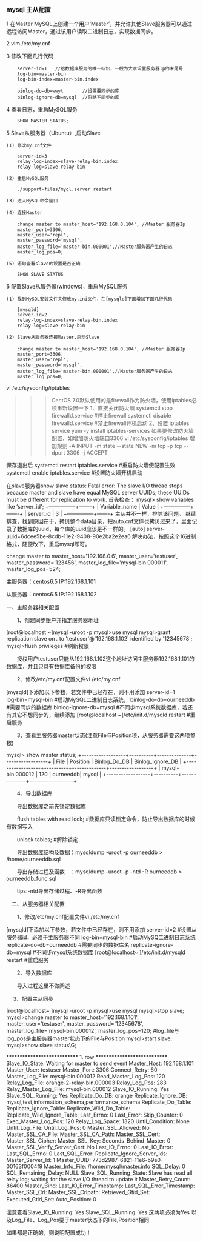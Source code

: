 ### mysql 主从配置
1 在Master MySQL上创建一个用户‘Master’，并允许其他Slave服务器可以通过远程访问Master，通过该用户读取二进制日志，实现数据同步。  

2 vim /etc/my.cnf  

3 修改下面几行代码

        server-id=1   //给数据库服务的唯一标识，一般为大家设置服务器Ip的末尾号
        log-bin=master-bin
        log-bin-index=master-bin.index
        
        binlog-do-db=wwyt       //设置要同步的库
        binlog-ignore-db=mysql  //忽略不同步的库
    
4 查看日志，重启MySQL服务

        SHOW MASTER STATUS;
       
5 Slave从服务器（Ubuntu）,启动Slave
    
    (1) 修改my.cnf文件
    
        server-id=3
        relay-log-index=slave-relay-bin.index
        relay-log=slave-relay-bin
        
    (2) 重启MySQL服务
    
        ./support-files/myql.server restart
    
    (3) 进入MySQL命令窗口 
    
    (4) 连接Master
    
        change master to master_host='192.168.0.104', //Master 服务器Ip
        master_port=3306,
        master_user='repl',
        master_password='mysql', 
        master_log_file='master-bin.000001',//Master服务器产生的日志
        master_log_pos=0;
        
    (5) 语句查看slave的设置是否正确
    
        SHOW SLAVE STATUS


6 配置Slave从服务器(windows)，重启MySQL服务

    (1) 找到MySQL安装文件夹修改my.ini文件，在[mysqld]下面增加下面几行代码
    
        [mysqld]
        server-id=2
        relay-log-index=slave-relay-bin.index
        relay-log=slave-relay-bin
    
    (2) Slave从服务器连接Master,启动Slave
    
        change master to master_host='192.168.0.104', //Master 服务器Ip
        master_port=3306,
        master_user='repl',
        master_password='mysql', 
        master_log_file='master-bin.000001',//Master服务器产生的日志
        master_log_pos=0;
        
        
        
        



vi /etc/sysconfig/iptables 
>>>  CentOS 7.0默认使用的是firewall作为防火墙，使用iptables必须重新设置一下
1、直接关闭防火墙
systemctl stop firewalld.service           #停止firewall
systemctl disable firewalld.service     #禁止firewall开机启动
2、设置 iptables service
yum -y install iptables-services
如果要修改防火墙配置，如增加防火墙端口3306
vi /etc/sysconfig/iptables 
增加规则
-A INPUT -m state --state NEW -m tcp -p tcp --dport 3306 -j ACCEPT

保存退出后
systemctl restart iptables.service #重启防火墙使配置生效
systemctl enable iptables.service #设置防火墙开机启动

在slave服务器show slave status:
Fatal error: The slave I/O thread stops because master and slave have equal MySQL server UUIDs; these UUIDs must be different for replication to work.
首先检查：
mysql> show variables like ‘server_id';
+—————+——-+
| Variable_name | Value |
+—————+——-+
| server_id | 3 |
+—————+——-+
主从并不一样，排除该问题。
继续排查，找到原因在于，拷贝整个data目录，把auto.cnf文件也拷贝过来了，里面记录了数据库的uuid，每个库的uuid应该是不一样的。
[auto]
server-uuid=6dcee5be-8cdb-11e2-9408-90e2ba2e2ea6
解决办法，按照这个16进制格式，随便改下，重启mysql即可。




change master to
      master_host='192.168.0.6',
      master_user='testuser',
      master_password='123456',
      master_log_file='mysql-bin.000011',
      master_log_pos=524; 



主服务器：centos6.5 IP:192.168.1.101

从服务器：centos6.5 IP:192.168.1.102

一、主服务器相关配置

　　1、创建同步账户并指定服务器地址

[root@localhost ~]mysql -uroot -p
mysql>use mysql
mysql>grant replication slave on *.* to 'testuser'@'192.168.1.102' identified by '12345678';
mysql>flush privileges #刷新权限

　　授权用户testuser只能从192.168.1.102这个地址访问主服务器192.168.1.101的数据库，并且只具有数据库备份的权限

　　2、修改/etc/my.cnf配置文件vi /etc/my.cnf

[mysqld]下添加以下参数，若文件中已经存在，则不用添加
server-id=1  
log-bin=mysql-bin  #启动MySQL二进制日志系统，
binlog-do-db=ourneeddb  #需要同步的数据库
binlog-ignore-db=mysql  #不同步mysql系统数据库，若还有其它不想同步的，继续添加
[root@localhost ~]/etc/init.d/mysqld restart #重启服务

　　3、查看主服务器master状态(注意File与Position项，从服务器需要这两项参数)

mysql> show master status;
+------------------+----------+--------------+------------------+
| File            | Position | Binlog_Do_DB | Binlog_Ignore_DB |
+------------------+----------+--------------+------------------+
| mysql-bin.000012 |      120 | ourneeddb| mysql            |
+------------------+----------+--------------+------------------+

　　4、导出数据库

　　导出数据库之前先锁定数据库

　　flush tables with read lock;    #数据库只读锁定命令，防止导出数据库的时候有数据写入

　　unlock tables; #解除锁定

　　导出数据库结构及数据：mysqldump -uroot -p ourneeddb > /home/ourneeddb.sql

　　导出存储过程及函数　：mysqldump -uroot -p -ntd -R ourneeddb > ourneeddb_func.sql

　　tips:-ntd导出存储过程、-R导出函数

　二、从服务器相关配置

　　1、修改/etc/my.cnf配置文件vi /etc/my.cnf

[mysqld]下添加以下参数，若文件中已经存在，则不用添加
server-id=2  #设置从服务器id，必须于主服务器不同
log-bin=mysql-bin  #启动MySQ二进制日志系统
replicate-do-db=ourneeddb  #需要同步的数据库名
replicate-ignore-db=mysql  #不同步mysql系统数据库
[root@localhost~ ]/etc/init.d/mysqld restart #重启服务

　　2、导入数据库

　　导入过程这里不做阐述

　  3、配置主从同步

[root@localhost~ ]mysql -uroot -p
mysql>use mysql 
mysql>stop slave;
mysql>change master to
      master_host='192.168.1.101',
      master_user='testuser',
      master_password='12345678',
      master_log_file='mysql-bin.000012',
      master_log_pos=120;  #log_file与log_pos是主服务器master状态下的File与Position
mysql>start slave;
mysql>show slave status\G;

*************************** 1. row ***************************
Slave_IO_State: Waiting for master to send event
Master_Host: 192.168.1.101
Master_User: testuser
Master_Port: 3306
Connect_Retry: 60
Master_Log_File: mysql-bin.000012
Read_Master_Log_Pos: 120
Relay_Log_File: orange-2-relay-bin.000003
Relay_Log_Pos: 283
Relay_Master_Log_File: mysql-bin.000012
Slave_IO_Running: Yes
Slave_SQL_Running: Yes
Replicate_Do_DB: orange
Replicate_Ignore_DB: mysql,test,information_schema,performance_schema
Replicate_Do_Table:
Replicate_Ignore_Table:
Replicate_Wild_Do_Table:
Replicate_Wild_Ignore_Table:
Last_Errno: 0
Last_Error:
Skip_Counter: 0
Exec_Master_Log_Pos: 120
Relay_Log_Space: 1320
Until_Condition: None
Until_Log_File:
Until_Log_Pos: 0
Master_SSL_Allowed: No
Master_SSL_CA_File:
Master_SSL_CA_Path:
Master_SSL_Cert:
Master_SSL_Cipher:
Master_SSL_Key:
Seconds_Behind_Master: 0
Master_SSL_Verify_Server_Cert: No
Last_IO_Errno: 0
Last_IO_Error:
Last_SQL_Errno: 0
Last_SQL_Error:
Replicate_Ignore_Server_Ids:
Master_Server_Id: 1
Master_UUID: 773d2987-6821-11e6-b9e0-00163f0004f9
Master_Info_File: /home/mysql/master.info
SQL_Delay: 0
SQL_Remaining_Delay: NULL
Slave_SQL_Running_State: Slave has read all relay log; waiting for the slave I/O thread to update it
Master_Retry_Count: 86400
Master_Bind:
Last_IO_Error_Timestamp:
Last_SQL_Error_Timestamp:
Master_SSL_Crl:
Master_SSL_Crlpath:
Retrieved_Gtid_Set:
Executed_Gtid_Set:
Auto_Position: 0　　

注意查看Slave_IO_Running: Yes  Slave_SQL_Running: Yes 这两项必须为Yes 以及Log_File、Log_Pos要于master状态下的File,Position相同

如果都是正确的，则说明配置成功！